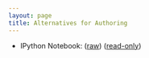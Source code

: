 ```yaml
---
layout: page
title: Alternatives for Authoring
---
```



* IPython Notebook: ([raw](https://bitbucket.org/thatmattbone/markup-examples/raw/tip/alternatives_for_authoring.ipynb)) ([read-only](http://nbviewer.ipython.org/urls/bitbucket.org/thatmattbone/markup-examples/raw/tip/alternatives_for_authoring.ipynb))

